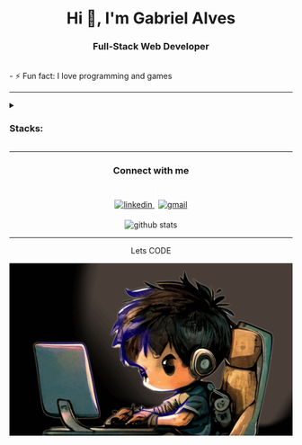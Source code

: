 <h1 align="center">Hi 👋, I'm Gabriel Alves</h1>
<h3 align="center">Full-Stack Web Developer</h3>
<br />
- ⚡ Fun fact: I love programming and games
<hr>
<details>
    <summary>
      <h3 align="left">Stacks:</h3>
    </summary>
  <h3 align="left">Languages</h3>
  <div align="left">
    <a href="https://developer.mozilla.org/pt-BR/docs/Web/JavaScript" target="_blank" rel="noreferrer"> <img src="https://camo.githubusercontent.com/528e232c728b497080cbf31d2a7e797caa81e402ff81643f79b2c2c395a29f17/68747470733a2f2f63646e2e6a7364656c6976722e6e65742f67682f64657669636f6e732f64657669636f6e2f69636f6e732f6a6176617363726970742f6a6176617363726970742d706c61696e2e737667" alt="javascript" height="40" width="40" style="max-width: 100%;" /> </a>
    <img src="./stick_invisible.png" />
    <a href="https://www.typescriptlang.org/"  target="_blank" rel="noreferrer"> <img src="https://camo.githubusercontent.com/aa8b3e6b6fc55ea158e132e1c33ba6aa7fe49706a4e4bd64701af1cf89f514b5/68747470733a2f2f63646e2e6a7364656c6976722e6e65742f67682f64657669636f6e732f64657669636f6e2f69636f6e732f747970657363726970742f747970657363726970742d6f726967696e616c2e737667" alt="typescript" height="40" width="40" style="max-width: 100%;" /> </a>
    <img src="./stick_invisible.png" />
    <a href="https://www.python.org" target="_blank" rel="noreferrer"> <img src="https://camo.githubusercontent.com/dd8b0601cdfefe534a6a26f4c29c7f8a5fcfc315002655f519c73121f7bad8bc/68747470733a2f2f63646e2e6a7364656c6976722e6e65742f67682f64657669636f6e732f64657669636f6e2f69636f6e732f707974686f6e2f707974686f6e2d6f726967696e616c2e737667" alt="python" height="40" width="40" style="max-width: 100%;" /> </a>
    <img src="./stick_invisible.png" />
    <a href="https://developer.mozilla.org/pt-BR/docs/Web/CSS" target="_blank" rel="noreferrer"> <img src="https://camo.githubusercontent.com/2e496d4bfc6f753ddca87b521ce95c88219f77800212ffa6d4401ad368c82170/68747470733a2f2f63646e2e6a7364656c6976722e6e65742f67682f64657669636f6e732f64657669636f6e2f69636f6e732f637373332f637373332d6f726967696e616c2e737667" alt="css3" width="40" height="40" style="max-width: 100%;" /> </a>
    <img src="./stick_invisible.png" />
    <a href="https://developer.mozilla.org/pt-BR/docs/Web/HTML" target="_blank" rel="noreferrer"> <img src="https://camo.githubusercontent.com/da7acacadecf91d6dc02efcd2be086bb6d78ddff19a1b7a0ab2755a6fda8b1e9/68747470733a2f2f63646e2e6a7364656c6976722e6e65742f67682f64657669636f6e732f64657669636f6e2f69636f6e732f68746d6c352f68746d6c352d6f726967696e616c2e737667" alt="html5" width="40" height="40" style="max-width: 100%;" /> </a>
  </div>
  <hr>
  <h3 align="left">Frameworks CSS</h3>
  <div align="left">
    <a href="https://getbootstrap.com" target="_blank" rel="noreferrer"> <img src="https://camo.githubusercontent.com/bec2c92468d081617cb3145a8f3d8103e268bca400f6169c3a68dc66e05c971e/68747470733a2f2f76352e676574626f6f7473747261702e636f6d2f646f63732f352e302f6173736574732f6272616e642f626f6f7473747261702d6c6f676f2d736861646f772e706e67" alt="bootstrap" width="45" height="40" style="max-width: 100%;" /> </a>
    <img src="./stick_invisible.png" />
    <a href="https://tailwindcss.com/" target="_blank" rel="noreferrer"> <img src="https://camo.githubusercontent.com/bdedcbc949feefecc3ff98f7e655ee8151b522e2f32196c648620f5366d909d5/68747470733a2f2f63646e2e6a7364656c6976722e6e65742f67682f64657669636f6e732f64657669636f6e2f69636f6e732f7461696c77696e646373732f7461696c77696e646373732d706c61696e2e737667" alt="tailwind" width="40" height="40" style="max-width: 100%;" /> </a>
  </div>
  <hr>
  <h3 align="left">Front-end</h3>
  <div align="left">
    <a href="https://reactjs.org/" target="_blank" rel="noreferrer"> <img src="https://camo.githubusercontent.com/27d0b117da00485c56d69aef0fa310a3f8a07abecc8aa15fa38c8b78526c60ac/68747470733a2f2f63646e2e6a7364656c6976722e6e65742f67682f64657669636f6e732f64657669636f6e2f69636f6e732f72656163742f72656163742d6f726967696e616c2e737667" alt="react" width="40" height="40" style="max-width: 100%;" /> </a>
    <img src="./stick_invisible.png" />
    <a href="https://redux.js.org" target="_blank" rel="noreferrer"> <img src="https://camo.githubusercontent.com/2b6b50702c658cdfcf440cef1eb88c7e0e5a16ce0eb6ab8bc933da7697c12213/68747470733a2f2f63646e2e6a7364656c6976722e6e65742f67682f64657669636f6e732f64657669636f6e2f69636f6e732f72656475782f72656475782d6f726967696e616c2e737667" alt="redux" width="40" height="40" style="max-width: 100%;" /> </a>
  </div>
  <hr>
  <h3 align="left">Back-end</h3>
  <div align="left">
    <a href="https://sequelize.org/" target="_blank" rel="noreferrer"> <img src="https://camo.githubusercontent.com/a2ef2bb116ae565bb254cbb11194dae357eb7582a8babeab337bd3932687d63d/68747470733a2f2f63646e2e6a7364656c6976722e6e65742f67682f64657669636f6e732f64657669636f6e2f69636f6e732f73657175656c697a652f73657175656c697a652d6f726967696e616c2e737667" alt="sequelize" width="40" height="40" style="max-width: 100%;" /> </a>
    <img src="./stick_invisible.png" />
    <a href="https://www.mysql.com/" target="_blank" rel="noreferrer"> <img src="https://camo.githubusercontent.com/2582ec2237a3a1fbd34e9b57332b72be27a7facb32abe7c2335e5f86e5f457a8/68747470733a2f2f63646e2e6a7364656c6976722e6e65742f67682f64657669636f6e732f64657669636f6e2f69636f6e732f6d7973716c2f6d7973716c2d6f726967696e616c2e737667" alt="mysql" width="40" height="40" style="max-width: 100%;" /> </a>
    <img src="./stick_invisible.png" />
    <a href="https://expressjs.com" target="_blank" rel="noreferrer"> <img src="https://camo.githubusercontent.com/40756575fc2fd74b1883ea0cc5c2a49aa7048ab58286f43a121109d69a9ea160/68747470733a2f2f63646e2e6a7364656c6976722e6e65742f67682f64657669636f6e732f64657669636f6e2f69636f6e732f657870726573732f657870726573732d6f726967696e616c2e737667" alt="express" width="40" height="40" style="max-width: 100%;" /> </a>
    <img src="./stick_invisible.png" />
    <a href="https://www.mongodb.com/" target="_blank" rel="noreferrer"> <img src="https://camo.githubusercontent.com/9ebde7ca22ab3f3b4bf92d2743804ab9e581e413a16cdf3626c2092e69967d80/68747470733a2f2f63646e2e6a7364656c6976722e6e65742f67682f64657669636f6e732f64657669636f6e2f69636f6e732f6d6f6e676f64622f6d6f6e676f64622d6f726967696e616c2e737667" alt="mongodb" width="40" height="40" style="max-width: 100%;" /> </a>
    <img src="./stick_invisible.png" />
    <a href="https://nodejs.org" target="_blank" rel="noreferrer"> <img src="https://camo.githubusercontent.com/900baefb89e187c8b32cdbb3b440d1502fe8f30a1a335cc5dc5868af0142f8b1/68747470733a2f2f63646e2e6a7364656c6976722e6e65742f67682f64657669636f6e732f64657669636f6e2f69636f6e732f6e6f64656a732f6e6f64656a732d6f726967696e616c2e737667" alt="nodejs" width="40" height="40" style="max-width: 100%;" /> </a>
  </div>
  <hr>
  <h3 align="left">Tests</h3>
  <div align="left">
    <a href="https://jestjs.io" target="_blank" rel="noreferrer"> <img src="https://camo.githubusercontent.com/fd37a0ed465d6e14411705324a0d21739377f54ab6d0ae146c68fca8777e16c7/68747470733a2f2f63646e2e6a7364656c6976722e6e65742f67682f64657669636f6e732f64657669636f6e2f69636f6e732f6a6573742f6a6573742d706c61696e2e737667" alt="jest" width="40" height="40" style="max-width: 100%;" /> </a>
    <img src="./stick_invisible.png" />
    <a href="https://testing-library.com/" target="_blank" rel="noreferrer"> <img src="https://avatars.githubusercontent.com/u/49996085?s=200&amp;v=4" alt="react testing library" width="40" height="40" style="max-width: 100%;" /> </a>
    <img src="./stick_invisible.png" />
    <a href="https://mochajs.org" target="_blank" rel="noreferrer"> <img src="https://camo.githubusercontent.com/b038408a220da15a2710d79f3bc3834c9fa8c32c7ceb22f8554c5799ceea768e/68747470733a2f2f63646e2e6a7364656c6976722e6e65742f67682f64657669636f6e732f64657669636f6e2f69636f6e732f6d6f6368612f6d6f6368612d706c61696e2e737667" alt="mocha" width="40" height="40" style="max-width: 100%;" /> </a>
    <img src="./stick_invisible.png" />
    <a href="https://www.chaijs.com/" target="_blank" rel="noreferrer"> <img src="https://user-images.githubusercontent.com/25181517/201476472-d2f5f644-cfc9-43e5-96d3-c8f40f18b5cb.png" alt="chai" width="40" height="40" style="max-width: 100%;" /> </a>
    <img src="./stick_invisible.png" />
    <a href="https://docs.pytest.org/" target="_blank" rel="noreferrer"> <img src="https://camo.githubusercontent.com/cef3fb39a794afbf1f3b20fd0d84f4406d5eb65ef4364e8920d6d47f77517e3d/68747470733a2f2f63646e2e6a7364656c6976722e6e65742f67682f64657669636f6e732f64657669636f6e2f69636f6e732f7079746573742f7079746573742d6f726967696e616c2e737667" alt="pytest" width="40" height="40" style="max-width: 100%;" /> </a>
  </div>
  <hr>
  <h3 align="left">Tools</h3>
  <div align="left">
    <a href="https://www.linux.org/" target="_blank" rel="noreferrer"> <img src="https://camo.githubusercontent.com/5827f82f2c2d9c5bad33de64e073659d1a57032b31009b8127189be6876916d4/68747470733a2f2f63646e2e6a7364656c6976722e6e65742f67682f64657669636f6e732f64657669636f6e2f69636f6e732f6c696e75782f6c696e75782d6f726967696e616c2e737667" alt="linux" width="40" height="40" style="max-width: 100%;" /> </a>
    <img src="./stick_invisible.png" />
    <a href="https://slack.com/" target="_blank" rel="noreferrer"> <img src="https://camo.githubusercontent.com/c3fc2502421ea45b46698a4db62f25d0ef49c765f197b1a8fd00eaed5548b1db/68747470733a2f2f63646e2e6a7364656c6976722e6e65742f67682f64657669636f6e732f64657669636f6e2f69636f6e732f736c61636b2f736c61636b2d6f726967696e616c2e737667" alt="slack" height="40" width="40" style="max-width: 100%;" /> </a>
    <img src="./stick_invisible.png" />
    </a> <a href="https://www.docker.com/" target="_blank" rel="noreferrer"> <img src="https://camo.githubusercontent.com/cbd55750b53c01dc18830d377c7364b01077e8a675a79d454a3f1ea549efe129/68747470733a2f2f63646e2e6a7364656c6976722e6e65742f67682f64657669636f6e732f64657669636f6e2f69636f6e732f646f636b65722f646f636b65722d6f726967696e616c2e737667" alt="docker" width="40" height="40" style="max-width: 100%;" /> </a>
    <img src="./stick_invisible.png" />
    <a href="https://code.visualstudio.com/" target="_blank" rel="noreferrer"> <img src="https://camo.githubusercontent.com/5fa137d222dde7b69acd22c6572a065ce3656e6ffa1f5e88c1b5c7a935af3cc6/68747470733a2f2f63646e2e6a7364656c6976722e6e65742f67682f64657669636f6e732f64657669636f6e2f69636f6e732f7673636f64652f7673636f64652d6f726967696e616c2e737667" alt="vscode" width="40" height="40" style="max-width: 100%;" /> </a>
    <img src="./stick_invisible.png" />
    <a href="https://git-scm.com/" target="_blank" rel="noreferrer"> <img src="https://camo.githubusercontent.com/dc9e7e657b4cd5ba7d819d1a9ce61434bd0ddbb94287d7476b186bd783b62279/68747470733a2f2f63646e2e6a7364656c6976722e6e65742f67682f64657669636f6e732f64657669636f6e2f69636f6e732f6769742f6769742d6f726967696e616c2e737667" alt="git" width="40" height="40" style="max-width: 100%;" /> </a>
    <img src="./stick_invisible.png" />
    <a href="https://postman.com" target="_blank" rel="noreferrer"> <img src="https://camo.githubusercontent.com/4fc2f865dba7be1eaadfb0aef77227e64b05a3e2c64d8381385830e96f0b0311/68747470733a2f2f7365656b6c6f676f2e636f6d2f696d616765732f502f706f73746d616e2d6c6f676f2d303038374341304431352d7365656b6c6f676f2e636f6d2e706e67" alt="postman" width="40" height="40" style="max-width: 100%;" /> </a>
    <img src="./stick_invisible.png" />
    <a href="https://heroku.com" target="_blank" rel="noreferrer"> <img src="https://camo.githubusercontent.com/d3c6550082b8555095a4d26683324126d3e00fb429a30505bb56911b8cf57369/68747470733a2f2f63646e2e6a7364656c6976722e6e65742f67682f64657669636f6e732f64657669636f6e2f69636f6e732f6865726f6b752f6865726f6b752d6f726967696e616c2e737667" alt="heroku" width="40" height="40" style="max-width: 100%;" /> </a>
    <img src="./stick_invisible.png" />
    <a href="https://insomnia.rest/" target="_blank" rel="noreferrer"> <img src="https://camo.githubusercontent.com/49173798507f976bb55ad37f4ca77403429bbb0ec54a146a391e53d694a738bd/68747470733a2f2f7365656b6c6f676f2e636f6d2f696d616765732f492f696e736f6d6e69612d6c6f676f2d413335453039454231392d7365656b6c6f676f2e636f6d2e706e67" alt="insomnia" width="40" height="40" style="max-width: 100%;" /> </a>
  </div>
</details>
  <hr>
<h3 align="center">Connect with me</h3>
<div align="center">
  <a href="https://linkedin.com/in/gabrielalves1/" target="_blank" rel="noreferrer"> <img src="https://camo.githubusercontent.com/c00f87aeebbec37f3ee0857cc4c20b21fefde8a96caf4744383ebfe44a47fe3f/68747470733a2f2f696d672e736869656c64732e696f2f62616467652f2d4c696e6b6564496e2d2532333030373742353f7374796c653d666f722d7468652d6261646765266c6f676f3d6c696e6b6564696e266c6f676f436f6c6f723d7768697465" alt="linkedin" height="30" style="max-width: 100%;" /> </a>
  <img src="./stick_invisible.png" />
  <a href="mailto:2kgabrielalves@gmail.com" target="_blank" rel="noreferrer"> <img src="https://camo.githubusercontent.com/927d6b3961fa048ff7303daf291cb5869dfa25018997cf8c1373c2f6a85b1458/68747470733a2f2f696d672e736869656c64732e696f2f62616467652f2d476d61696c2d2532333333333f7374796c653d666f722d7468652d6261646765266c6f676f3d676d61696c266c6f676f436f6c6f723d7768697465" alt="gmail" height="30" style="max-width: 100%;" /> </a>
</div>
<br />
<div align="center">
  <img align="center" src="https://github-readme-stats.vercel.app/api/top-langs?username=xitusz&show_icons=true&theme=dark&title_color=ffffff&text_color=ffffff&locale=en&layout=compact" alt="github stats" />
</div>
<hr />
<p align="center">Lets CODE</p>
<div align="center">
  <img align="center" src="./RGB.gif" alt="gif" />
</div>
